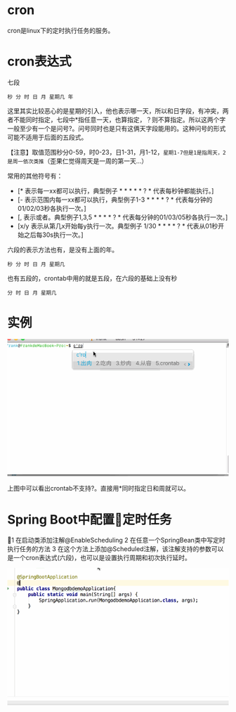 # cron
cron是linux下的定时执行任务的服务。
# cron表达式
七段 
```
秒 分 时 日 月 星期几 年
```
这里其实比较恶心的是星期的引入，他也表示哪一天，所以和日字段，有冲突，两者不能同时指定，七段中*指任意一天，也算指定，？则不算指定。所以这两个字一般至少有一个是问号?。问号同时也是只有这俩天字段能用的。这种问号的形式可能不适用于后面的五段式。

【注意】取值范围秒分0-59，时0-23，日1-31，月1-12，`星期1-7但是1是指周天，2是周一依次类推`（歪果仁觉得周天是一周的第一天...）

常用的其他符号有：
- [* 表示每一xx都可以执行，典型例子 * * * * * ? * 代表每秒钟都能执行。]
- [- 表示范围内每一xx都可以执行，典型例子1-3 * * * * ? * 代表每分钟的01/02/03秒各执行一次。]
- [, 表示或者。典型例子1,3,5 * * * * ? * 代表每分钟的01/03/05秒各执行一次。]
- [x/y 表示从第几x开始每y执行一次。典型例子 1/30 * * * * ? * 代表从01秒开始之后每30s执行一次。]


六段的表示方法也有，是没有上面的年。
```
秒 分 时 日 月 星期几
```

也有五段的，crontab中用的就是五段，在六段的基础上没有秒
```
分 时 日 月 星期几
```
# 实例
![image](img/2.gif)

上图中可以看出crontab不支持?。直接用*同时指定日和周就可以。

# Spring Boot中配置定时任务
1 在启动类添加注解@EnableScheduling
2 在任意一个SpringBean类中写定时执行任务的方法
3 在这个方法上添加@Scheduled注解，该注解支持的参数可以是一个cron表达式(六段)，也可以是设置执行周期和初次执行延时。

![image](img/3.gif)
